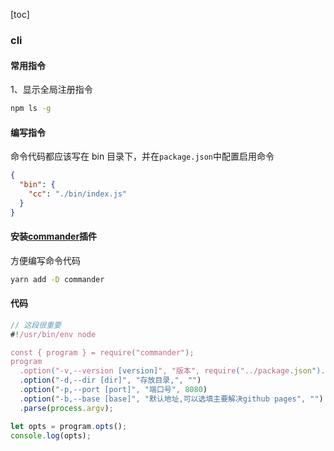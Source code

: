 [toc]

### cli

#### 常用指令

1、显示全局注册指令
```bash
npm ls -g 
```

#### 编写指令

命令代码都应该写在 bin 目录下，并在`package.json`中配置启用命令

```json
{
  "bin": {
    "cc": "./bin/index.js"
  }
}
```

#### 安装[commander][1]插件

方便编写命令代码

```bash
yarn add -D commander
```

[1]: https://github.com/tj/commander.js/blob/master/Readme_zh-CN.md

#### 代码

```js
// 这段很重要
#!/usr/bin/env node

const { program } = require("commander");
program
  .option("-v,--version [version]", "版本", require("../package.json").version)
  .option("-d,--dir [dir]", "存放目录,", "")
  .option("-p,--port [port]", "端口号", 8080)
  .option("-b,--base [base]", "默认地址,可以选填主要解决github pages", "")
  .parse(process.argv);

let opts = program.opts();
console.log(opts);
```
